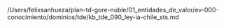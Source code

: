 /Users/felixsanhueza/plan-td-gore-nuble/01_entidades_de_valor/ev-000-conocimiento/dominios/tde/kb_tde_090_ley-ia-chile_sts.md